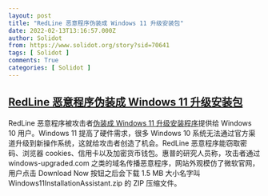 ```yaml
---
layout: post
title: "RedLine 恶意程序伪装成 Windows 11 升级安装包"
date: 2022-02-13T13:16:57.000Z
author: Solidot
from: https://www.solidot.org/story?sid=70641
tags: [ Solidot ]
comments: True
categories: [ Solidot ]
---
```

<!--1644758217000-->
[RedLine 恶意程序伪装成 Windows 11 升级安装包](https://www.solidot.org/story?sid=70641)
------

<div>
RedLine 恶意程序被攻击者<a href="https://threatresearch.ext.hp.com/redline-stealer-disguised-as-a-windows-11-upgrade/" target="_blank">伪装成 Windows 11 升级安装程序</a>提供给 Windows 10 用户。Windows 11 提高了硬件需求，很多 Windows 10 系统无法通过官方渠道升级到新操作系统，这就给攻击者创造了机会。RedLine 恶意程序能窃取密码、浏览器 cookies、信用卡以及加密货币钱包。惠普的研究人员称，攻击者通过 windows-upgraded.com 之类的域名传播恶意程序，网站外观模仿了微软官网，用户点击 Download Now 按钮之后会下载 1.5 MB 大小名字叫 Windows11InstallationAssistant.zip 的 ZIP 压缩文件。
</div>
